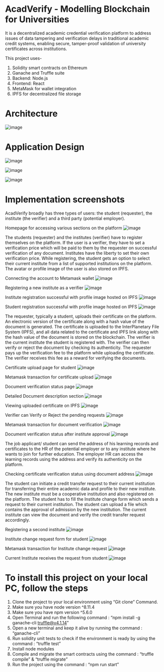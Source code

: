# AcadVerify - Modelling Blockchain for Universities
It is a decentralized academic credential verification platform to address issues of data tampering and verification delays in traditional academic credit systems, enabling secure, tamper-proof validation of university certificates across institutions.

This project uses-
1) Solidity smart contracts on Ethereum
2) Ganache and Truffle suite
3) Backend: Node.js
4) Frontend: React
5) MetaMask for wallet integration
6) IPFS for decentralized file storage

# Architecture

![image](https://github.com/user-attachments/assets/5e9ef470-115f-4397-b8a9-72ba7b48a156)

# Application Design

![image](https://github.com/user-attachments/assets/b7a57abd-0c81-40a2-a5b6-9fb0db6f70ec)

![image](https://github.com/user-attachments/assets/59b857e6-fbcc-4a58-a188-ddaddf894de1)

![image](https://github.com/user-attachments/assets/fc3f57eb-a158-4f55-8f07-f3dae21428a9)

# Implementation screenshots

AcadVerify broadly has three types of users: the student (requester), the institute (the verifier) and a third party (potential employer).
 
Homepage for accessing various sections on the platform
![image](https://github.com/user-attachments/assets/b4dae632-3ea8-4e7c-8892-ece1b80f27c0)

The students (requester) and the institutes (verifier) have to register themselves on the platform. If the user is a verifier, they have to set a verification price which will be paid to them by the requester on successful verification of any document. Institutes have the liberty to set their own verification price. While registering, the student gets an option to select their current institute from a list of supported institutions on the platform. The avatar or profile image of the user is also stored on IPFS.

Connecting the account to Metamask wallet
![image](https://github.com/user-attachments/assets/58e8f704-d42a-430e-ad79-4f733bceb4a7)

Registering a new institute as a verifier
![image](https://github.com/user-attachments/assets/cf116d65-71da-47f8-b975-e0ae9cb9afcb)

Institute registration successful with profile image hosted on IPFS
![image](https://github.com/user-attachments/assets/c2986973-023e-4cc7-b664-cfea618ce722)

Student registration successful with profile image hosted on IPFS
![image](https://github.com/user-attachments/assets/9a741c6b-4888-4a93-89b6-0ffcc8765246)

The requester, typically a student, uploads their certificate on the platform. An electronic version of the certificate along with a hash value of the document is generated. The certificate is uploaded to the InterPlanetary File System (IPFS), and all data related to the certificate and IPFS link along with the hash value of the document is stored on the blockchain. The verifier is the current institute the student is registered with. The verifier can then verify or reject the document by checking its authenticity. The requester pays up the verification fee to the platform while uploading the certificate. The verifier receives this fee as a reward for verifying the documents.

Certificate upload page for student
![image](https://github.com/user-attachments/assets/a6b95e64-559d-40b5-8087-ffd07512f887)

Metamask transaction for certificate upload
![image](https://github.com/user-attachments/assets/c108d591-4a3e-4967-b95b-0637f2ed1e34)

Document verification status page
![image](https://github.com/user-attachments/assets/c6efbb2b-7d26-4f38-a365-b9f65263492d)

Detailed Document description section
![image](https://github.com/user-attachments/assets/8398e17d-d385-4205-ab80-53d12be62b5a)

Viewing uploaded certificate on IPFS 
![image](https://github.com/user-attachments/assets/25f24a42-0bdd-42d3-b945-a95beaf8a8b4)

Verifier can Verify or Reject the pending requests
![image](https://github.com/user-attachments/assets/15283129-80f4-41cd-83d6-f1ddf94a849d)

Metamask transaction for document verification
![image](https://github.com/user-attachments/assets/5337e191-e7bb-4ae3-a49d-c2573effaeab)

Document verification status after institute approval
![image](https://github.com/user-attachments/assets/aa74fd20-f610-4f93-949f-115ccfd89ec6)

The job applicant/ student can send the address of his learning records and certificates to the HR of the potential employer or to any institute where he wants to join for further education. The employer HR can access the learning records using the address and verify its authenticity on the platform.
 
Checking certificate verification status using document address
![image](https://github.com/user-attachments/assets/f7fde756-74d6-44b7-a61d-e6f97548b3fd)

The student can initiate a credit transfer request to their current institution for transferring their entire academic data and profile to their new institute. The new institute must be a cooperative institution and also registered on the platform. The student has to fill the Institute change form which sends a request to their current institution. The student can upload a file which contains the approval of admission by the new institution. The current institute can view the document and verify the credit transfer request accordingly.

Registering a second institute
![image](https://github.com/user-attachments/assets/738becbf-c58c-4013-83cd-54de9a256110)

Institute change request form for student
![image](https://github.com/user-attachments/assets/7afd9396-696a-4120-ba56-3e5cd14e5cd3)

Metamask transaction for Institute change request
![image](https://github.com/user-attachments/assets/7eea108e-d64c-4456-b0b2-3165ed257e07)

Current Institute receives the request from student 
![image](https://github.com/user-attachments/assets/93803cf9-9043-4e90-8f67-0cc2fdb1ab55)

# To install this project on your local PC, follow the steps
1)	Clone the project to your local environment using “Git clone” Command.
2)	Make sure you have node version ^8.11.4
3)	Make sure you have npm version ^5.6.0
4)	Open Terminal and run the following command : “npm install -g ganache-cli truffle@v4.1.14”
5)	Open a new terminal and keep it alive by running the command : “ganache-cli”
6)	Run solidity unit tests to check if the environment is ready by using the command : “truffle test”
7)	Install node modules 
8)	Compile and migrate the smart contracts using the command : “truffle compile” & “truffle migrate”
9)	Run the project using the command : “npm run start”


